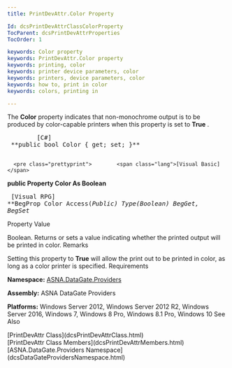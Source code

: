 ```yaml
---
title: PrintDevAttr.Color Property

Id: dcsPrintDevAttrClassColorProperty
TocParent: dcsPrintDevAttrProperties
TocOrder: 1

keywords: Color property
keywords: PrintDevAttr.Color property
keywords: printing, color
keywords: printer device parameters, color
keywords: printers, device parameters, color
keywords: how to, print in color
keywords: colors, printing in

---
```


The **Color** property indicates that non-monochrome output is to be produced by color-capable printers when this property is set to **True** .
<pre class="prettyprint">        <span class="lang">[C#]</span>
 **public bool Color { get; set; }** 
      </pre>
      <pre class="prettyprint">        <span class="lang">[Visual Basic] </span>
 **public Property Color As Boolean** 
      </pre>
      <pre class="prettyprint">        <span class="lang">[Visual RPG]</span>
 **BegProp Color Access(*Public) Type(*Boolean)
   BegGet,    BegSet** 
      </pre>

Property Value

Boolean. Returns or sets a value indicating whether the printed output will be printed in color. 
Remarks

Setting this property to **True** will allow the print out to be printed in color, as long as a color printer is specified.
Requirements

**Namespace:** [ ASNA.DataGate.Providers](dcsDataGateProvidersNamespace.html) 

**Assembly:** ASNA DataGate Providers

**Platforms:** Windows Server 2012, Windows Server 2012 R2, Windows Server 2016, Windows 7, Windows 8 Pro, Windows 8.1 Pro, Windows 10
See Also

<dl />
      [PrintDevAttr Class](dcsPrintDevAttrClass.html)
      <br />
      [PrintDevAttr Class Members](dcsPrintDevAttrMembers.html)
      <br />
      [ASNA.DataGate.Providers Namespace](dcsDataGateProvidersNamespace.html)

